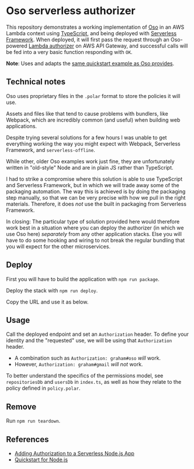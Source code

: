 # Oso serverless authorizer

This repository demonstrates a working implementation of [Oso](https://www.osohq.com) in an AWS Lambda context using [TypeScript](https://www.typescriptlang.org), and being deployed with [Serverless Framework](https://www.serverless.com). When deployed, it will first pass the request through an Oso-powered [Lambda authorizer](https://docs.aws.amazon.com/apigateway/latest/developerguide/apigateway-use-lambda-authorizer.html) on AWS API Gateway, and successful calls will be fed into a very basic function responding with `OK`.

**Note**: Uses and adapts the [same quickstart example as Oso provides](https://docs.osohq.com/node/getting-started/quickstart.html).

## Technical notes

Oso uses proprietary files in the `.polar` format to store the policies it will use.

Assets and files like that tend to cause problems with bundlers, like Webpack, which are incredibly common (and useful) when building web applications.

Despite trying several solutions for a few hours I was unable to get everything working the way you might expect with Webpack, Serverless Framework, and `serverless-offline`.

While other, older Oso examples work just fine, they are unfortunately written in "old-style" Node and are in plain JS rather than TypeScript.

I had to strike a compromise where this solution is able to use TypeScript and Serverless Framework, but in which we will trade away some of the packaging automation. The way this is achieved is by doing the packaging step manually, so that we can be very precise with how we pull in the right materials. Therefore, it does _not_ use the built in packaging from Serverless Framework.

In closing: The particular type of solution provided here would therefore work best in a situation where you can deploy the authorizer (in which we use Oso here) _separately_ from any other application stacks. Else you will have to do some hooking and wiring to not break the regular bundling that you will expect for the other microservices.

## Deploy

First you will have to build the application with `npm run package`.

Deploy the stack with `npm run deploy`.

Copy the URL and use it as below.

## Usage

Call the deployed endpoint and set an `Authorization` header. To define your identity and the "requested" use, we will be using that `Authorization` header.

- A combination such as `Authorization: graham#oso` _will_ work.
- However, `Authorization: graham#gmail` _will not_ work.

To better understand the specifics of the permissions model, see `repositoriesDb` and `usersDb` in `index.ts`, as well as how they relate to the policy defined in `policy.polar`.

## Remove

Run `npm run teardown`.

## References

- [Adding Authorization to a Serverless Node.js App](https://www.osohq.com/post/add-authorization-to-a-serverless-nodejs-app)
- [Quickstart for Node.js](https://docs.osohq.com/node/getting-started/quickstart.html)
